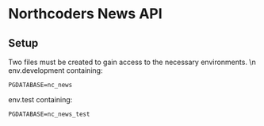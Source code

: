 # Northcoders News API

## Setup

Two files must be created to gain access to the necessary environments.
\n env.development containing:

```
PGDATABASE=nc_news
```

env.test containing:

```
PGDATABASE=nc_news_test
```
